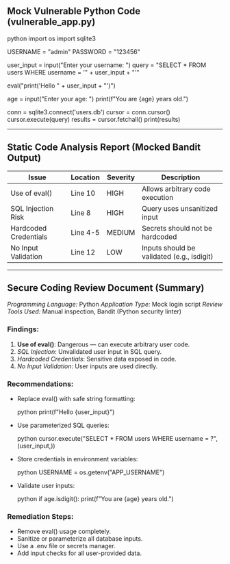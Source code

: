 ##  Mock Vulnerable Python Code (vulnerable_app.py)

python
import os
import sqlite3

USERNAME = "admin"
PASSWORD = "123456"

user_input = input("Enter your username: ")
query = "SELECT * FROM users WHERE username = '" + user_input + "'"

eval("print('Hello " + user_input + "')")

age = input("Enter your age: ")
print(f"You are {age} years old.")

conn = sqlite3.connect('users.db')
cursor = conn.cursor()
cursor.execute(query)
results = cursor.fetchall()
print(results)


---

##  Static Code Analysis Report (Mocked Bandit Output)

| Issue                 | Location | Severity | Description                                |
| --------------------- | -------- | -------- | ------------------------------------------ |
| Use of eval()       | Line 10  | HIGH     | Allows arbitrary code execution            |
| SQL Injection Risk    | Line 8   | HIGH     | Query uses unsanitized input               |
| Hardcoded Credentials | Line 4-5 | MEDIUM   | Secrets should not be hardcoded            |
| No Input Validation   | Line 12  | LOW      | Inputs should be validated (e.g., isdigit) |

---

##  Secure Coding Review Document (Summary)

*Programming Language:* Python
*Application Type:* Mock login script
*Review Tools Used:* Manual inspection, Bandit (Python security linter)

###  Findings:

1. **Use of eval()**: Dangerous — can execute arbitrary user code.
2. *SQL Injection*: Unvalidated user input in SQL query.
3. *Hardcoded Credentials*: Sensitive data exposed in code.
4. *No Input Validation*: User inputs are used directly.

### Recommendations:

* Replace eval() with safe string formatting:

  python
  print(f"Hello {user_input}")
  
* Use parameterized SQL queries:

  python
  cursor.execute("SELECT * FROM users WHERE username = ?", (user_input,))
  
* Store credentials in environment variables:

  python
  USERNAME = os.getenv("APP_USERNAME")
  
* Validate user inputs:

  python
  if age.isdigit():
      print(f"You are {age} years old.")
  

### Remediation Steps:

* Remove eval() usage completely.
* Sanitize or parameterize all database inputs.
* Use a .env file or secrets manager.
* Add input checks for all user-provided data.

